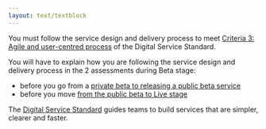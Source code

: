 ```yaml
---
layout: text/textblock
---
```


You must follow the service design and delivery process to meet [Criteria 3: Agile and user-centred process](/digital-service-standard/criteria/3-agile-and-user-centred/) of the Digital Service Standard.

You will have to explain how you are following the service design and delivery process in the 2 assessments during Beta stage:
- before you go from a [private beta to releasing a public beta service](#releasing-the-private-beta-and-public-beta)
- before you move [from the public beta to Live stage](#when-you-re-ready-to-move-on-to-live-stage)

The [Digital Service Standard](/digital-service-standard/) guides teams to build services that are simpler, clearer and faster.
